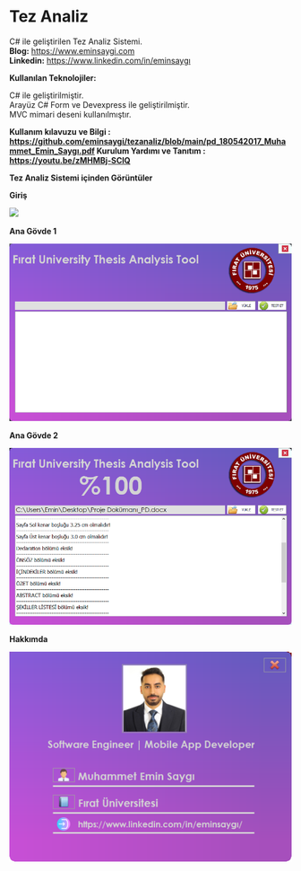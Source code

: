 # Tez Analiz
C# ile geliştirilen Tez Analiz Sistemi.<br><b>Blog:</b> https://www.eminsaygi.com <br><b> Linkedin:</b> https://www.linkedin.com/in/eminsaygı

<b> Kullanılan Teknolojiler: </b>

C#  ile geliştirilmiştir.<br>
Arayüz C# Form ve Devexpress ile geliştirilmiştir.<br>
MVC mimari deseni kullanılmıştır.<br>

<b>Kullanım kılavuzu ve Bilgi : https://github.com/eminsaygi/tezanaliz/blob/main/pd_180542017_Muhammet_Emin_Saygı.pdf
<b>Kurulum Yardımı ve Tanıtım : https://youtu.be/zMHMBj-SClQ
  
<b>Tez Analiz Sistemi içinden Görüntüler</b>

<b>Giriş</b>

<img src="https://github.com/eminsaygi/tezanaliz/blob/main/Diyagram%20and%20png/giriş.PNG"></a>

<b>Ana Gövde 1</b>

<img src="https://github.com/eminsaygi/tezanaliz/blob/main/Diyagram%20and%20png/analizEkran1.PNG    "></a>

<b>Ana Gövde 2</b>

<img src="https://github.com/eminsaygi/tezanaliz/blob/main/Diyagram%20and%20png/analizEkran2.PNG"></a>

<b>Hakkımda</b>

<img src="https://github.com/eminsaygi/tezanaliz/blob/main/Diyagram%20and%20png/hakkinda.PNG"></a>
